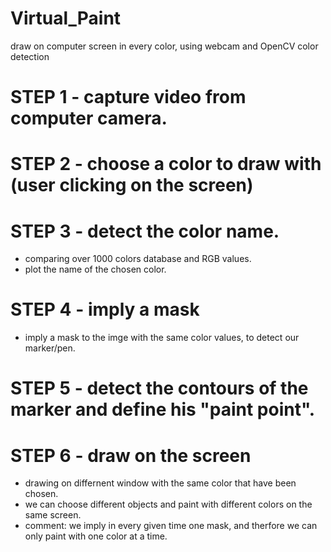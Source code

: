 # Virtual_Paint
draw on computer screen in every color, using webcam and OpenCV color detection

# STEP 1 - capture video from computer camera.
# STEP 2 - choose a color to draw with (user clicking on the screen)
# STEP 3 - detect the color name.
* comparing over 1000 colors database and RGB values.
* plot the name of the chosen color.
# STEP 4 - imply a mask
* imply a mask to the imge with the same color values, to detect our marker/pen.
# STEP 5 - detect the contours of the marker and define his "paint point".
# STEP 6 - draw on the screen
 * drawing on differnent window with the same color that have been chosen.
 * we can choose different objects and paint with different colors on the same screen.
 * comment: we imply in every given time one mask, and therfore we can only paint with one color at a time.
